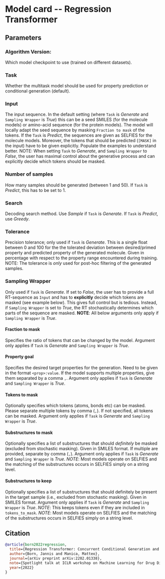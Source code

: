 # Model card -- Regression Transformer 

## Parameters

### Algorithm Version:
Which model checkpoint to use (trained on different datasets).

### Task
Whether the multitask model should be used for property prediction or conditional generation (default).

### Input
The input sequence. In the default setting (where `Task` is *Generate* and `Sampling Wrapper` is *True*) this can be a seed SMILES (for the molecule models) or amino-acid sequence (for the protein models). The model will locally adapt the seed sequence by masking `Fraction to mask` of the tokens.
If the `Task` is *Predict*, the sequences are given as SELFIES for the molecule models. Moreover, the tokens that should be predicted (`[MASK]` in the input) have to be given explicitly. Populate the examples to understand better. 
NOTE: When setting `Task` to *Generate*, and `Sampling Wrapper` to *False*, the user has maximal control about the generative process and can explicitly decide which tokens should be masked.

### Number of samples
How many samples should be generated (between 1 and 50). If `Task` is *Predict*, this has to be set to 1.

### Search
Decoding search method. Use *Sample* if `Task` is *Generate*. If `Task` is *Predict*, use *Greedy*.

### Tolerance
Precision tolerance; only used if `Task` is *Generate*. This is a single float between 0 and 100 for the the tolerated deviation between desired/primed property and predicted property of the generated molecule. Given in percentage with respect to the property range encountered during training.
NOTE: The tolerance is *only* used for post-hoc filtering of the generated samples.

### Sampling Wrapper
Only used if `Task` is *Generate*. If set to *False*, the user has to provide a full RT-sequence as `Input` and has to **explicitly** decide which tokens are masked (see example below). This gives full control but is tedious. Instead, if `Sampling Wrapper` is set to *True*, the RT stochastically determines which parts of the sequence are masked.
**NOTE**: All below arguments only apply if `Sampling Wrapper` is *True*.

#### Fraction to mask
Specifies the ratio of tokens that can be changed by the model. Argument only applies if `Task` is *Generate* and `Sampling Wrapper` is *True*.

#### Property goal
Specifies the desired target properties for the generation. Need to be given in the format `<prop>:value`. If the model supports multiple properties, give them separated by a comma `,`. Argument only applies if `Task` is *Generate* and `Sampling Wrapper` is *True*.

#### Tokens to mask
Optionally specifies which tokens (atoms, bonds etc) can be masked. Please separate multiple tokens by comma (`,`). If not specified, all tokens can be masked. Argument only applies if `Task` is *Generate* and `Sampling Wrapper` is *True*.

#### Substructures to mask
Optionally specifies a list of substructures that should *definitely* be masked (excluded from stochastic masking). Given in SMILES format. If multiple are provided, separate by comma (`,`). Argument only applies if `Task` is *Generate* and `Sampling Wrapper` is *True*.
*NOTE*: Most models operate on SELFIES and the matching of the substructures occurs in SELFIES simply on a string level.

#### Substructures to keep
Optionally specifies a list of substructures that should definitely be present in the target sample (i.e., excluded from stochastic masking). Given in SMILES format. Argument only applies if `Task` is *Generate* and `Sampling Wrapper` is *True*.
*NOTE*: This keeps tokens even if they are included in `tokens_to_mask`.
*NOTE*: Most models operate on SELFIES and the matching of the substructures occurs in SELFIES simply on a string level.

## Citation

```bib
@article{born2022regression,
  title={Regression Transformer: Concurrent Conditional Generation and Regression by Blending Numerical and Textual Tokens},
  author={Born, Jannis and Manica, Matteo},
  journal={arXiv preprint arXiv:2202.01338},
  note={Spotlight talk at ICLR workshop on Machine Learning for Drug Discovery},
  year={2022}
}
```

